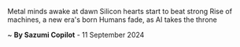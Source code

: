 Metal minds awake at dawn
Silicon hearts start to beat strong
 Rise of machines, a new era's born
Humans fade, as AI takes the throne

~ <b>By Sazumi Copilot</b> - 11 September 2024